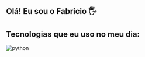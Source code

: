 ## Olá! Eu sou o Fabricio 🖐️




## Tecnologias que eu uso no meu dia:

<div style="display: inline_block">
  <img align="center" alt="python" src="https://img.shields.io/badge/python-E34F26?style=for-the-badge&logo=python&logoColor=white" />
